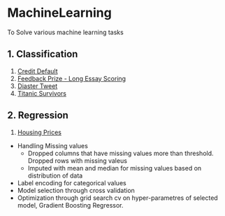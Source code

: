 # MachineLearning
To Solve various machine learning tasks
## 1. Classification
  1. [Credit Default](https://github.com/jeonghojo00/MachineLearning/blob/main/Classification/Credit_Default_Prediction.ipynb)
  2. [Feedback Prize - Long Essay Scoring](https://github.com/jeonghojo00/MachineLearning/blob/main/Classification/Long_Essay_Sentiment_Analysis.ipynb)
  3. [Diaster Tweet](https://github.com/jeonghojo00/MachineLearning/blob/main/Classification/Disaster_Tweets_Classification.ipynb)
  4. [Titanic Survivors](https://github.com/jeonghojo00/MachineLearning/blob/main/Classification/Titanic_Survivor_Classification.ipynb)

## 2. Regression
  1. [Housing Prices](https://github.com/jeonghojo00/MachineLearning/blob/main/Regression/House_Prices_Advanced_Regression_Techniques.ipynb) <br>
* Handling Missing values
  * Dropped columns that have missing values more than threshold. Dropped rows with missing valeus
  * Imputed with mean and median for missing values based on distribution of data
* Label encoding for categorical values
* Model selection through cross validation
* Optimization through grid search cv on hyper-parametres of selected model, Gradient Boosting Regressor.

